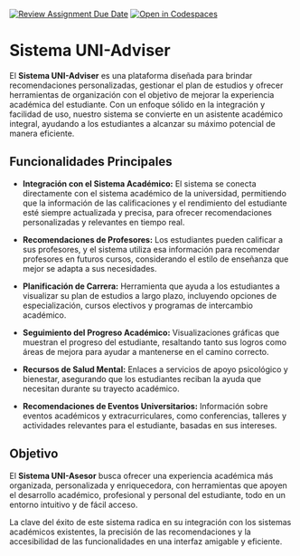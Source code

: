 [![Review Assignment Due Date](https://classroom.github.com/assets/deadline-readme-button-22041afd0340ce965d47ae6ef1cefeee28c7c493a6346c4f15d667ab976d596c.svg)](https://classroom.github.com/a/Ql3zNhp1)
[![Open in Codespaces](https://classroom.github.com/assets/launch-codespace-2972f46106e565e64193e422d61a12cf1da4916b45550586e14ef0a7c637dd04.svg)](https://classroom.github.com/open-in-codespaces?assignment_repo_id=18683975)
# Sistema UNI-Adviser

El **Sistema UNI-Adviser** es una plataforma diseñada para brindar recomendaciones personalizadas, gestionar el plan de estudios y ofrecer herramientas de organización con el objetivo de mejorar la experiencia académica del estudiante. Con un enfoque sólido en la integración y facilidad de uso, nuestro sistema se convierte en un asistente académico integral, ayudando a los estudiantes a alcanzar su máximo potencial de manera eficiente.

## Funcionalidades Principales

- **Integración con el Sistema Académico:** El sistema se conecta directamente con el sistema académico de la universidad, permitiendo que la información de las calificaciones y el rendimiento del estudiante esté siempre actualizada y precisa, para ofrecer recomendaciones personalizadas y relevantes en tiempo real.

- **Recomendaciones de Profesores:** Los estudiantes pueden calificar a sus profesores, y el sistema utiliza esa información para recomendar profesores en futuros cursos, considerando el estilo de enseñanza que mejor se adapta a sus necesidades.

- **Planificación de Carrera:** Herramienta que ayuda a los estudiantes a visualizar su plan de estudios a largo plazo, incluyendo opciones de especialización, cursos electivos y programas de intercambio académico.

- **Seguimiento del Progreso Académico:** Visualizaciones gráficas que muestran el progreso del estudiante, resaltando tanto sus logros como áreas de mejora para ayudar a mantenerse en el camino correcto.

- **Recursos de Salud Mental:** Enlaces a servicios de apoyo psicológico y bienestar, asegurando que los estudiantes reciban la ayuda que necesitan durante su trayecto académico.

- **Recomendaciones de Eventos Universitarios:** Información sobre eventos académicos y extracurriculares, como conferencias, talleres y actividades relevantes para el estudiante, basadas en sus intereses.

## Objetivo

El **Sistema UNI-Asesor** busca ofrecer una experiencia académica más organizada, personalizada y enriquecedora, con herramientas que apoyen el desarrollo académico, profesional y personal del estudiante, todo en un entorno intuitivo y de fácil acceso.

La clave del éxito de este sistema radica en su integración con los sistemas académicos existentes, la precisión de las recomendaciones y la accesibilidad de las funcionalidades en una interfaz amigable y eficiente.
